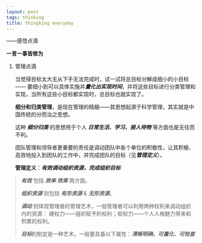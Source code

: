 ```yaml
---
layout: post
tags: thinking
title: thingking everyday
---
```


——感悟点滴
		

**一言一事皆修为**
    
1. 管理点滴

	当觉得目标太大无从下手无法完成时，试一试将总目标分解成细小的小目标  ——  要细小到可以具体实施并***量化出实现时间***，并将这些目标进行分类管理和实现，当所有这些小目标都实现时，总目标也就实现了。

	**细分和归类管理**，是现在管理的精髓——其思想起源于科学管理，其实就是中国传统的分而治之思想。
    
    这种 ***细分归类*** 的思想用于个人 ***日常生活、学习、接人待物*** 等方面也是无往而不利。
    
    团队管理和领导者更重要的责任是调动团队中各个单位的积极性，让其积极、高效地投入到团队的工作中，并完成团队的目标（见***管理定义***）。

	**管理定义**：***有效调动组织资源，完成组织目标***
    
>	***有效*** 包括 ***效率*** ***效果*** 两方面。
>
>	***组织资源*** 则包括 ***有形资源*** & ***无形资源***。
> 	
>	***调动*** 则体现管理者的管理艺术，一般管理者可以利用两种权利来调动组织内的资源： 硬权力——组织赋予的权利；软权力——个人人格魅力带来和积累的权利。
>	
>	***目标***的制定是一种艺术。一般要具备以下属性：***清晰明确、可量化、可检查***